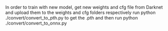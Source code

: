 In order to train with new model, get new weights and cfg file from Darknet and upload them to the weights and cfg folders respectively
run python ./convert/convert_to_pth.py to get the .pth and then run python ./convert/convert_to_onnx.py